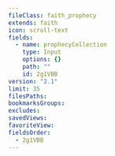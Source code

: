 ```yaml
---
fileClass: faith_prophecy
extends: faith
icon: scroll-text
fields:
  - name: prophecyCollection
    type: Input
    options: {}
    path: ""
    id: 2g1VBB
version: "2.1"
limit: 35
filesPaths:
bookmarksGroups:
excludes:
savedViews:
favoriteView:
fieldsOrder:
  - 2g1VBB
---
```

